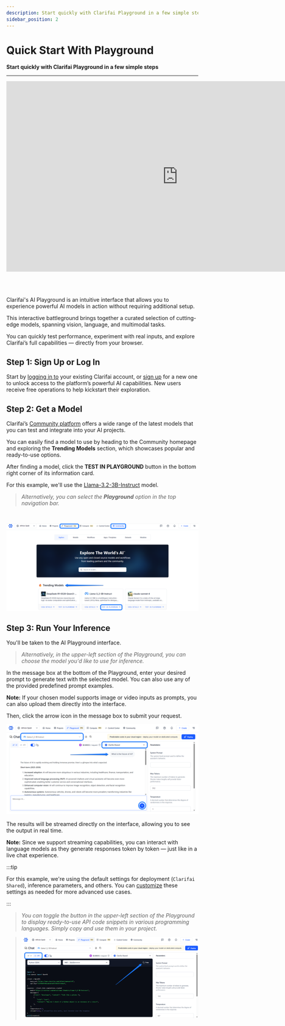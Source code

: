 ```yaml
---
description: Start quickly with Clarifai Playground in a few simple steps
sidebar_position: 2
---
```


# Quick Start With Playground

**Start quickly with Clarifai Playground in a few simple steps**
<hr />

<div style={{ "position":"relative","width": "100%","overflow": "hidden","padding-top": "56.25%"}}>
<iframe width="900" height="500" style={{"position": "absolute","top": "0","left": "0","bottom": "0","right": "0","width": "100%","height": "100%",}} src="https://www.youtube.com/embed/8oWjmB3Bmqk" title="How to Use a Model on the Clarifai Platform (Playground or API)" frameborder="0" allow="accelerometer; autoplay; clipboard-write; encrypted-media; gyroscope; picture-in-picture; web-share" allowfullscreen></iframe>
</div>

<br/><br/>


Clarifai's AI Playground is an intuitive interface that allows you to experience powerful AI models in action without requiring additional setup.

This interactive battleground brings together a curated selection of cutting-edge models, spanning vision, language, and multimodal tasks.

You can quickly test performance, experiment with real inputs, and explore Clarifai’s full capabilities — directly from your browser.
 
## Step 1: Sign Up or Log In 

Start by [logging in to](https://clarifai.com/login) your existing Clarifai account, or [sign up](https://clarifai.com/signup) for a new one to unlock access to the platform’s powerful AI capabilities. New users receive free operations to help kickstart their exploration.

## Step 2: Get a Model

Clarifai’s [Community platform](https://clarifai.com/explore) offers a wide range of the latest models that you can test and integrate into your AI projects.

You can easily find a model to use by heading to the Community homepage and exploring the **Trending Models** section, which showcases popular and ready-to-use options.

After finding a model, click the **TEST IN PLAYGROUND** button in the bottom right corner of its information card. 

For this example, we'll use the [Llama-3.2-3B-Instruct](https://clarifai.com/meta/Llama-3/models/Llama-3_2-3B-Instruct) model.

> _Alternatively, you can select the **Playground** option in the top navigation bar._

<br/>

![](/img/new-docs/playground-2.png)

## Step 3: Run Your Inference

You'll be taken to the AI Playground interface. 

> _Alternatively, in the upper-left section of the Playground, you can choose the model you'd like to use for inference._

In the message box at the bottom of the Playground, enter your desired prompt to generate text with the selected model. You can also use any of the provided predefined prompt examples. 

**Note:** If your chosen model supports image or video inputs as prompts, you can also upload them directly into the interface.

Then, click the arrow icon in the message box to submit your request.

![](/img/new-docs/playground-3.png)

The results will be streamed directly on the interface, allowing you to see the output in real time. 

**Note:** Since we support streaming capabilities, you can interact with language models as they generate responses token by token — just like in a live chat experience.

:::tip

For this example, we're using the default settings for deployment (`Clarifai Shared`), inference parameters, and others. You can [customize](https://docs.clarifai.com/compute/models/inference/ui/#prediction-with-compute-orchestration) these settings as needed for more advanced use cases.

:::

> _You can toggle the button in the upper-left section of the Playground to display ready-to-use API code snippets in various programming languages. Simply copy and use them in your project._

> ![](/img/new-docs/playground-4.png)

